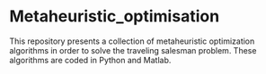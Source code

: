 # Metaheuristic_optimisation
This repository presents a collection of metaheuristic optimization algorithms in order to solve the traveling salesman problem.  These algorithms are coded in Python and Matlab.

